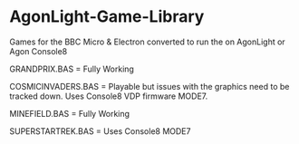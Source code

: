 # AgonLight-Game-Library
Games for the BBC Micro & Electron converted to run the on AgonLight or Agon Console8

GRANDPRIX.BAS = Fully Working

COSMICINVADERS.BAS = Playable but issues with the graphics need to be tracked down.
Uses Console8 VDP firmware MODE7.

MINEFIELD.BAS = Fully Working

SUPERSTARTREK.BAS = Uses Console8 MODE7
